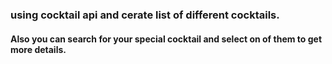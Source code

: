 ### using cocktail api  and cerate list of different cocktails.
#### Also you can search for your special cocktail and select on of  them to get more details.